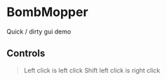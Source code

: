 # BombMopper

Quick / dirty gui demo

## Controls
> Left click is left click
> Shift left click is right click